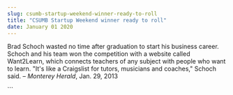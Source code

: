 ```yaml
---
slug: csumb-startup-weekend-winner-ready-to-roll
title: "CSUMB Startup Weekend winner ready to roll"
date: January 01 2020
---
```


 
<p>
  Brad Schoch wasted no time after graduation to start his business career.
  Schoch and his team won the competition with a website called Want2Learn,
  which connects teachers of any subject with people who want to learn. "It's
  like a Craigslist for tutors, musicians and coaches," Schoch said. –
  <em>Monterey Herald</em>, Jan. 29, 2013
</p>
```
